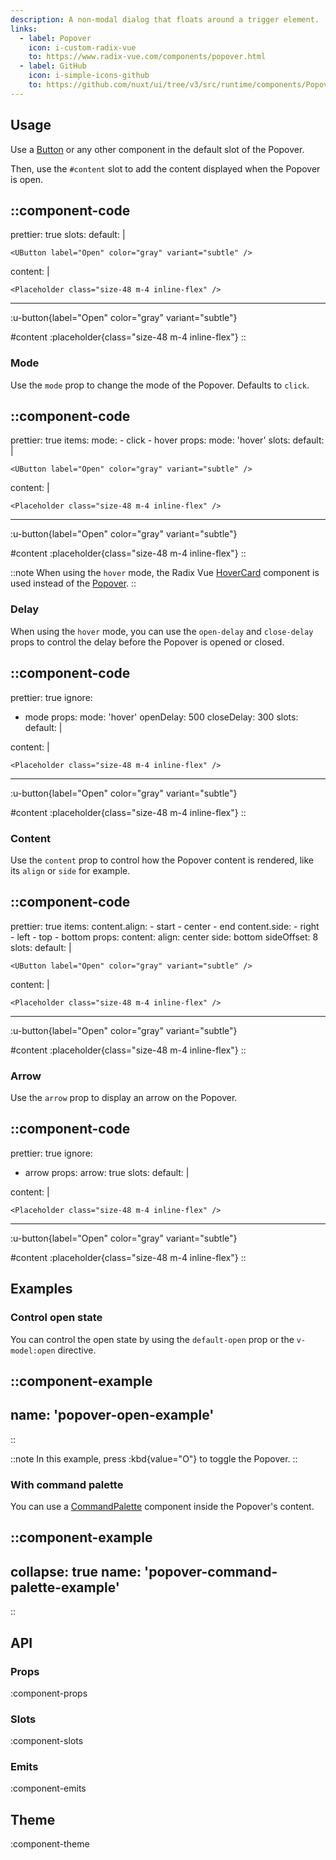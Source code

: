 ```yaml
---
description: A non-modal dialog that floats around a trigger element.
links:
  - label: Popover
    icon: i-custom-radix-vue
    to: https://www.radix-vue.com/components/popover.html
  - label: GitHub
    icon: i-simple-icons-github
    to: https://github.com/nuxt/ui/tree/v3/src/runtime/components/Popover.vue
---
```


## Usage

Use a [Button](/components/button) or any other component in the default slot of the Popover.

Then, use the `#content` slot to add the content displayed when the Popover is open.

::component-code
---
prettier: true
slots:
  default: |

    <UButton label="Open" color="gray" variant="subtle" />

  content: |

    <Placeholder class="size-48 m-4 inline-flex" />
---

:u-button{label="Open" color="gray" variant="subtle"}

#content
:placeholder{class="size-48 m-4 inline-flex"}
::

### Mode

Use the `mode` prop to change the mode of the Popover. Defaults to `click`.

::component-code
---
prettier: true
items:
  mode:
    - click
    - hover
props:
  mode: 'hover'
slots:
  default: |

    <UButton label="Open" color="gray" variant="subtle" />

  content: |

    <Placeholder class="size-48 m-4 inline-flex" />
---

:u-button{label="Open" color="gray" variant="subtle"}

#content
:placeholder{class="size-48 m-4 inline-flex"}
::

::note
When using the `hover` mode, the Radix Vue [HoverCard](https://www.radix-vue.com/components/hover-card.html) component is used instead of the [Popover](https://www.radix-vue.com/components/popover.html).
::

### Delay

When using the `hover` mode, you can use the `open-delay` and `close-delay` props to control the delay before the Popover is opened or closed.

::component-code
---
prettier: true
ignore:
  - mode
props:
  mode: 'hover'
  openDelay: 500
  closeDelay: 300
slots:
  default: |

    <UButton label="Open" color="gray" variant="subtle" />

  content: |

    <Placeholder class="size-48 m-4 inline-flex" />
---

:u-button{label="Open" color="gray" variant="subtle"}

#content
:placeholder{class="size-48 m-4 inline-flex"}
::

### Content

Use the `content` prop to control how the Popover content is rendered, like its `align` or `side` for example.

::component-code
---
prettier: true
items:
  content.align:
    - start
    - center
    - end
  content.side:
    - right
    - left
    - top
    - bottom
props:
  content:
    align: center
    side: bottom
    sideOffset: 8
slots:
  default: |

    <UButton label="Open" color="gray" variant="subtle" />

  content: |

    <Placeholder class="size-48 m-4 inline-flex" />
---

:u-button{label="Open" color="gray" variant="subtle"}

#content
:placeholder{class="size-48 m-4 inline-flex"}
::

### Arrow

Use the `arrow` prop to display an arrow on the Popover.

::component-code
---
prettier: true
ignore:
  - arrow
props:
  arrow: true
slots:
  default: |

    <UButton label="Open" color="gray" variant="subtle" />

  content: |

    <Placeholder class="size-48 m-4 inline-flex" />
---

:u-button{label="Open" color="gray" variant="subtle"}

#content
:placeholder{class="size-48 m-4 inline-flex"}
::

## Examples

### Control open state

You can control the open state by using the `default-open` prop or the `v-model:open` directive.

::component-example
---
name: 'popover-open-example'
---
::

::note
In this example, press :kbd{value="O"} to toggle the Popover.
::

### With command palette

You can use a [CommandPalette](/components/command-palette) component inside the Popover's content.

::component-example
---
collapse: true
name: 'popover-command-palette-example'
---
::

## API

### Props

:component-props

### Slots

:component-slots

### Emits

:component-emits

## Theme

:component-theme
